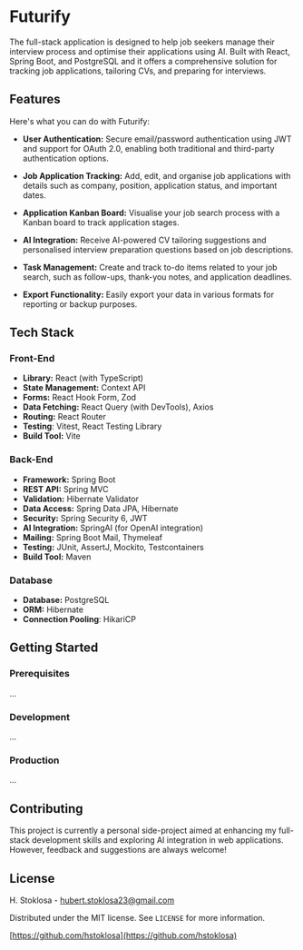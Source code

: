# Futurify

The full-stack application is designed to help job seekers manage their interview process and optimise their applications using AI. Built with React, Spring Boot, and PostgreSQL and it offers a comprehensive solution for tracking job applications, tailoring CVs, and preparing for interviews.

## Features

Here's what you can do with Futurify:

- **User Authentication:** Secure email/password authentication using JWT and support for OAuth 2.0, enabling both traditional and third-party authentication options.

- **Job Application Tracking:** Add, edit, and organise job applications with details such as company, position, application status, and important dates.

- **Application Kanban Board:** Visualise your job search process with a Kanban board to track application stages.

- **AI Integration:** Receive AI-powered CV tailoring suggestions and personalised interview preparation questions based on job descriptions.

- **Task Management:** Create and track to-do items related to your job search, such as follow-ups, thank-you notes, and application deadlines.

- **Export Functionality:** Easily export your data in various formats for reporting or backup purposes.

## Tech Stack

### Front-End

- **Library:** React (with TypeScript)
- **State Management:** Context API
- **Forms:** React Hook Form, Zod
- **Data Fetching:** React Query (with DevTools), Axios
- **Routing:** React Router
- **Testing**: Vitest, React Testing Library
- **Build Tool:** Vite

### Back-End

- **Framework:** Spring Boot
- **REST API:** Spring MVC
- **Validation:** Hibernate Validator
- **Data Access:** Spring Data JPA, Hibernate
- **Security:** Spring Security 6, JWT
- **AI Integration:** SpringAI (for OpenAI integration)
- **Mailing:** Spring Boot Mail, Thymeleaf
- **Testing:** JUnit, AssertJ, Mockito, Testcontainers
- **Build Tool:** Maven

### Database

- **Database:** PostgreSQL
- **ORM:** Hibernate
- **Connection Pooling**: HikariCP

## Getting Started

### Prerequisites

...

### Development

...

### Production

...

## Contributing

This project is currently a personal side-project aimed at enhancing my full-stack development skills and exploring AI integration in web applications. However, feedback and suggestions are always welcome!

## License

H. Stoklosa - hubert.stoklosa23@gmail.com

Distributed under the MIT license. See `LICENSE` for more information.

[https://github.com/hstoklosa](https://github.com/hstoklosa)
